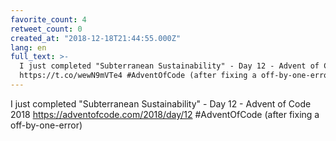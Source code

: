```yaml
---
favorite_count: 4
retweet_count: 0
created_at: "2018-12-18T21:44:55.000Z"
lang: en
full_text: >-
  I just completed "Subterranean Sustainability" - Day 12 - Advent of Code 2018
  https://t.co/wewN9mVTe4 #AdventOfCode (after fixing a off-by-one-error)
---
```


I just completed "Subterranean Sustainability" - Day 12 - Advent of Code 2018
<https://adventofcode.com/2018/day/12> #AdventOfCode (after fixing a
off-by-one-error)
